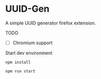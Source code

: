 # UUID-Gen

A simple UUID generator firefox extension.

TODO
- [ ] Chromium support

Start dev environment

```
npm install
```

```
npm run start
```
